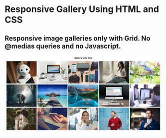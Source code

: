 # Responsive Gallery Using HTML and CSS

## Responsive image galleries only with Grid. No @medias queries and no Javascript.


![Gallery](images/galeria.png)


